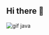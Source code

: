 ## Hi there 👋

<!--
**Nico-hi/Nico-hi** is a ✨ _special_ ✨ repository because its `README.md` (this file) appears on your GitHub profile.

Here are some ideas to get you started:

- 🔭 I’m currently working on ...
- 🌱 I’m currently learning ...
- 👯 I’m looking to collaborate on ...
- 🤔 I’m looking for help with ...
- 💬 Ask me about ...
- 📫 How to reach me: ...
- 😄 Pronouns: ...
- ⚡ Fun fact: ...
-->
<img src='https://media.licdn.com/dms/image/v2/D4E22AQGMLh-dI34xVQ/feedshare-shrink_800/feedshare-shrink_800/0/1714380513422?e=1749081600&v=beta&t=VZBMvGa0udgooXpC0FpGMaxjRXHxEyTY3HU1mg_tw0E' alt='gif java'>

